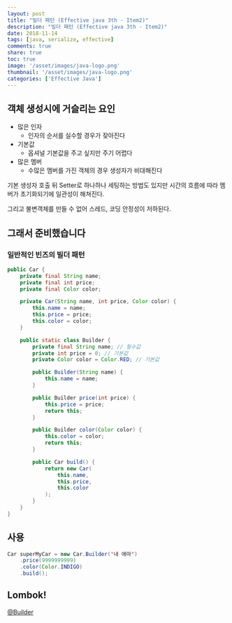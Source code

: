 ```yaml
---
layout: post
title: "빌더 패턴 (Effective java 3th - Item2)"
description: "빌더 패턴 (Effective java 3th - Item2)"
date: 2018-11-14
tags: [java, serialize, effective]
comments: true
share: true
toc: true
image: '/asset/images/java-logo.png'
thumbnail: '/asset/images/java-logo.png'
categories: ['Effective Java']
---
```


## 객체 생성시에 거슬리는 요인

- 많은 인자
    - 인자의 순서를 실수할 경우가 잦아진다
- 기본값
    - 옵셔널 기본값을 주고 싶지만 주기 어렵다
- 많은 멤버
    - 수많은 멤버를 가진 객체의 경우 생성자가 비대해진다

기본 생성자 호출 뒤 Setter로 하나하나 세팅하는 방법도 있지만 시간의 흐름에 따라 멤버가 초기화되기에 일관성이 해쳐진다. 

그리고 불변객체를 만들 수 없어 스레드, 코딩 안정성이 저하된다.

## 그래서 준비했습니다

### 일반적인 빈즈의 빌더 패턴

```java
public Car {
    private final String name;
    private final int price;
    private final Color color;

    private Car(String name, int price, Color color) {
        this.name = name;
        this.price = price;
        this.color = color;
    }

    public static class Builder {
        private final String name; // 필수값
        private int price = 0; // 기본값
        private Color color = Color.RED; // 기본값

        public Builder(String name) {
            this.name = name;
        }

        public Builder price(int price) {
            this.price = price;
            return this;
        }

        public Builder color(Color color) {
            this.color = color;
            return this;
        }

        public Car build() {
            return new Car(
                this.name, 
                this.price, 
                this.color
            );
        }
    }
}
```

## 사용
```java
Car superMyCar = new Car.Builder('내 애마')
    .price(9999999999)
    .color(Color.INDIGO)
    .build();
```

## Lombok!
[@Builder](https://projectlombok.org/features/Builder)
